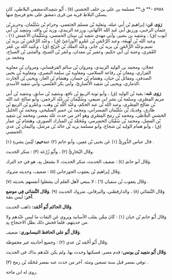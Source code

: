 ٥٩٥٨ -** ق:** مسلمة بن علي بن خلف الخشني (٥) ، أَبُو سَعِيدالدمشقي البلاطي، كان يسكن البلاط قرية من قرى دمشق على نحو فرسخ منها.

**رَوَى عَن:** إبراهيم بْن أَبي عبلة، وثعلبة بْن مسلم الخثعمي، وحرام بْن سُلَيْمان، وحريز بْن عثمان الرحبي، ورزيق أبي عَبد الله الألهاني، ورزعة الزبيدي، وزيد بْن واقد، وسَعِيد بْن أَبي أيوب (ق) ، وسَعِيد بن بشير، وأبي مهدي سَعِيد بْن سنان الحمصي، وسُلَيْمان الأعمش (١) ، وعبد الله بْن لَهِيعَة، وعبد الرَّحْمَنِ بْن عَمْرو الأَوزاعِيّ (ق) ، وعَبْد الرَّحْمَنِ بْن يزيد بْن تميم،وعَبْد الرَّحْمَنِ بْن يزيد بْن جابر، وعَبْد الملك بْن جُرَيْج (ق) ، وعُبَيد الله بن عُمَر العُمَري، وعتبة بْن أَبي حكيم، وعفير بْن معدان، وعُمَر بْن الصبح، والمثنى بْن الصباح، ومحمد بن

عجلان، ومحمد بن الوليد الزبيدي، ومروان بْن سالم القرقساني، ومروان بْن معاوية الفزاري، ومعان بْن رفاعة السلامي، ومعاوية بْن سلمة النصري، ومعاوية بْن يحيى الصدفي، ومقاتل بْن حيان، وهشام بْن حسان، وهشام بْن الغاز، ويحيى بْن الحارث الذماري، ويحيى بْن سَعِيد الأَنْصارِيّ، وأبي بكر العَنْسي، وأبي سَعِيد الأسدي.

**رَوَى عَنه:** بقية بْن الوليد (ق) ، وأبو توبة الربيع بْن نافع، وسَعِيد بْن سابق، وسَعِيد بْن أَبي مريم المِصْرِي، وسلمة بْن بشر ابن صيفي، وسُلَيْمان بْن عَبْد الرحمن، وأبو صالح عَبد الله بْن صَالِح المِصْرِي، وعبد الله بْن عبد الحكم، وعَبْد اللَّهِ بْن وهب، وعَمْرو بْن الربيع بْن طارق، وفديك بْن سُلَيْمان القيسراني، ومحمد بْن حمير السليحي، ومحمد بْن الخليل الخشني البلاطى، ومحمد بْن رمح المِصْرِي وهو آخر من حدث عَنْه بمصر، ومحمد بْن سَعِيد بْن الفضل، ومحمد بْن سُفْيَان الحضرمي، ومُحَمَّد بْن المبارك الصوري، وهشام بْن عمار (ق) ، وأبو همام الوليد بْن شجاع، وأبو مسلمة يزيد بْن خالد بْن مرشل، واليمان بْن عدي الحمصي.

قال عباس الدُّورِيُّ (١) عَن يحيى بْن مَعِين، وأبو حاتم (٢) عن**دحيم:** لَيْسَ بشيءٍ (١) .

وقَال البُخارِيُّ (٢) ، وأَبُو زُرْعَة (٣) : منكر الحديث.

وَقَال أبو حاتم (٤) : ضعيف الحديث، منكر الحديث، لا يشتغل بِهِ، هو في حد الترك.

وَقَال إبراهيم بْن يعقوب الجوزجاني (٥) : ضعيف، وحديثه متروك.

وَقَال يعقوب بْن سفيان (٦) : لا ينبغي لأهل العلم أن يشغلوا أنفسهم بحديثه (٧) .

وَقَال النَّسَائي (٨) ، والدارقطني، والبرقاني، متروك الحديث (٩) .**وَقَال النَّسَائي فِي موضع آخر:** ليس بثقة.

**وَقَال الحاكم أَبُو أَحْمَد:** ذاهب الحديث.

وَقَال أَبُو حاتم بْن حبان (١) : كَانَ مِمَّن يقلب الأسانيد ويروي عَنِ الثقات ما ليس عَنْدهم ولا من حديثهم، فلما فحش ذلك بطل الاحتجاج بِهِ.

**وَقَال أَبُو علي الحافظ النيسابوري:** ضعيف.

وَقَال أَبُو أَحْمَد بْن عدي (٢) : وجميع أحاديثه غير محفوظة.

**وَقَال أَبُو سَعِيد بْن يونس:** قدم مصر، فسكنها وحدث بها، ولم يكن عَنْدهم بذاك في الحديث.

توفي بمصر قبل سنة تسعين ومئة. آخر من حدث عنه بمصر مُحَمَّد بْن رمح (٣) .

روى له ابن ماجة.